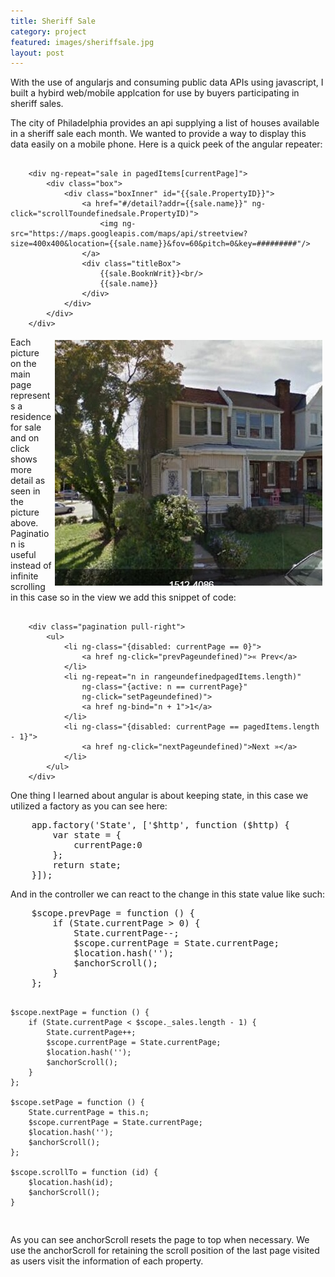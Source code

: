 ```yaml
---
title: Sheriff Sale
category: project
featured: images/sheriffsale.jpg
layout: post
---
```


<p>With the use of angularjs and consuming public data APIs using javascript, I built a hybird web/mobile applcation for use by buyers participating in sheriff sales.</p>
<!--more-->
<p>The city of Philadelphia provides an api supplying a list of houses available in a sheriff sale each month. We wanted to provide a way to display this data easily on a mobile phone. Here is a quick peek of the angular repeater:</p>
<pre class="prettyprint"><code>
	&lt;div ng-repeat=&quot;sale in pagedItems[currentPage]&quot;&gt;
        &lt;div class=&quot;box&quot;&gt;
            &lt;div class=&quot;boxInner&quot; id=&quot;{{sale.PropertyID}}&quot;&gt;
                &lt;a href=&quot;#/detail?addr={{sale.name}}&quot; ng-click=&quot;scrollToundefinedsale.PropertyID)&quot;&gt;
                    &lt;img ng-src=&quot;https://maps.googleapis.com/maps/api/streetview?size=400x400&amp;location={{sale.name}}&amp;fov=60&amp;pitch=0&amp;key=#########&quot;/&gt;
                &lt;/a&gt;
                &lt;div class=&quot;titleBox&quot;&gt;
                    {{sale.BooknWrit}}&lt;br/&gt;
                    {{sale.name}}
                &lt;/div&gt;
            &lt;/div&gt;
        &lt;/div&gt;
    &lt;/div&gt;
</code></pre>
<p><img src="assets/images/sheriffsale1.jpg" align="right" valign="top" vspace="5" hspace="5"/>Each picture on the main page represents a residence for sale and on click shows more detail as seen in the picture above. Pagination is useful instead of infinite scrolling in this case so in the view we add this snippet of code:</p>
<pre class="prettyprint"><code>
	&lt;div class=&quot;pagination pull-right&quot;&gt;
        &lt;ul&gt;
            &lt;li ng-class=&quot;{disabled: currentPage == 0}&quot;&gt;
                &lt;a href ng-click=&quot;prevPageundefined)&quot;&gt;« Prev&lt;/a&gt;
            &lt;/li&gt;
            &lt;li ng-repeat=&quot;n in rangeundefinedpagedItems.length)&quot;
                ng-class=&quot;{active: n == currentPage}&quot;
                ng-click=&quot;setPageundefined)&quot;&gt;
                &lt;a href ng-bind=&quot;n + 1&quot;&gt;1&lt;/a&gt;
            &lt;/li&gt;
            &lt;li ng-class=&quot;{disabled: currentPage == pagedItems.length - 1}&quot;&gt;
                &lt;a href ng-click=&quot;nextPageundefined)&quot;&gt;Next »&lt;/a&gt;
            &lt;/li&gt;
        &lt;/ul&gt;
    &lt;/div&gt;
</code></pre>
<p>One thing I learned about angular is about keeping state, in this case we utilized a factory as you can see here:</p>
<pre class="prettyprint">
	app.factory('State', ['$http', function ($http) {
	    var state = {
	        currentPage:0
	    };
	    return state;
	}]);
</pre>
<p>And in the controller we can react to the change in this state value like such:</p>
<pre class="prettyprint">
    $scope.prevPage = function () {
        if (State.currentPage > 0) {
            State.currentPage--;
            $scope.currentPage = State.currentPage;
            $location.hash('');
            $anchorScroll();
        }
    };

    $scope.nextPage = function () {
        if (State.currentPage < $scope._sales.length - 1) {
            State.currentPage++;
            $scope.currentPage = State.currentPage;
            $location.hash('');
            $anchorScroll();
        }
    };

    $scope.setPage = function () {
        State.currentPage = this.n;
        $scope.currentPage = State.currentPage;
        $location.hash('');
        $anchorScroll();
    };

    $scope.scrollTo = function (id) {
        $location.hash(id);
        $anchorScroll();
    }
</pre>
<p>As you can see anchorScroll resets the page to top when necessary. We use the anchorScroll for retaining the scroll position of the last page visited as users visit the information of each property.</p>